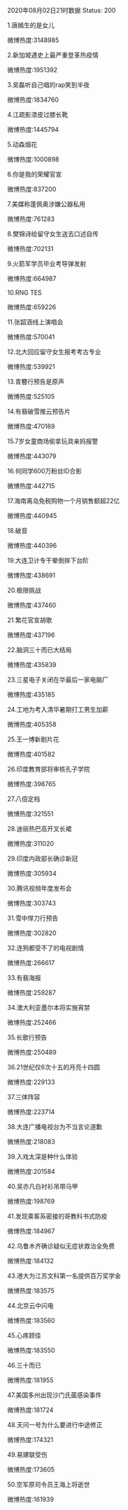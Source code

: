 2020年08月02日21时数据
Status: 200

1.唐嫣生的是女儿

微博热度:3148985

2.新加坡遇史上最严重登革热疫情

微博热度:1951392

3.吴磊听自己唱的rap笑到半夜

微博热度:1834760

4.江疏影漆皮过膝长靴

微博热度:1445794

5.动森烟花

微博热度:1000898

6.你是我的荣耀官宣

微博热度:837200

7.美媒称蓬佩奥涉嫌公器私用

微博热度:761283

8.樊锦诗给留守女生送去口述自传

微博热度:702131

9.火箭军学员毕业考导弹发射

微博热度:664987

10.RNG TES

微博热度:659226

11.张韶涵线上演唱会

微博热度:570041

12.北大回应留守女生报考考古专业

微博热度:539921

13.青簪行预告是原声

微博热度:525105

14.有翡破雪推云预告片

微博热度:470169

15.7岁女童商场偷拿玩具亲妈报警

微博热度:443079

16.何同学600万粉丝ID合影

微博热度:442715

17.海南离岛免税购物一个月销售额超22亿

微博热度:440945

18.破音

微博热度:440396

19.大连卫计专干晕倒摔下台阶

微博热度:438691

20.极限挑战

微博热度:437460

21.繁花官宣胡歌

微博热度:437196

22.脑洞三十而已大结局

微博热度:435839

23.三星电子关闭在华最后一家电脑厂

微博热度:435185

24.工地为考入清华暑期打工男生加薪

微博热度:405358

25.王一博新剧片花

微博热度:401582

26.印度教育部将审核孔子学院

微博热度:398765

27.八佰定档

微博热度:321551

28.迪丽热巴高开叉长裙

微博热度:311020

29.印度内政部长确诊新冠

微博热度:305934

30.腾讯视频年度发布会

微博热度:303743

31.雪中悍刀行预告

微博热度:302820

32.连狗都受不了的电视剧情

微博热度:266617

33.有翡海报

微博热度:259287

34.澳大利亚墨尔本将实施宵禁

微博热度:252466

35.长歌行预告

微博热度:250489

36.21世纪仅6次十五的月亮十四圆

微博热度:229133

37.三体阵容

微博热度:223714

38.大连广播电视台为不当言论道歉

微博热度:218083

39.入戏太深是种什么体验

微博热度:201584

40.吴亦凡白衬衫吊带马甲

微博热度:198769

41.发现乘客系密接的哥教科书式防疫

微博热度:184967

42.乌鲁木齐确诊疑似无症状救治全免费

微博热度:184132

43.港大为江苏文科第一名提供百万奖学金

微博热度:183575

44.北京云中闪电

微博热度:183560

45.心疼顾佳

微博热度:183550

46.三十而已

微博热度:181955

47.美国多州出现沙门氏菌感染事件

微博热度:181724

48.天问一号为什么要进行中途修正

微博热度:174321

49.易建联受伤

微博热度:173605

50.空军原司令员王海上将逝世

微博热度:161939

